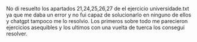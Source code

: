 No di resuelto los apartados 21,24,25,26,27 de el ejercicio universidade.txt ya que me daba un error y no fui capaz de solucionarlo en ninguno de ellos y chatgpt tampoco me lo resolvio.
Los primeros sobre todo me parecieron ejercicios asequibles y los ultimos con una vuelta de tuerca los consegui resolver.
